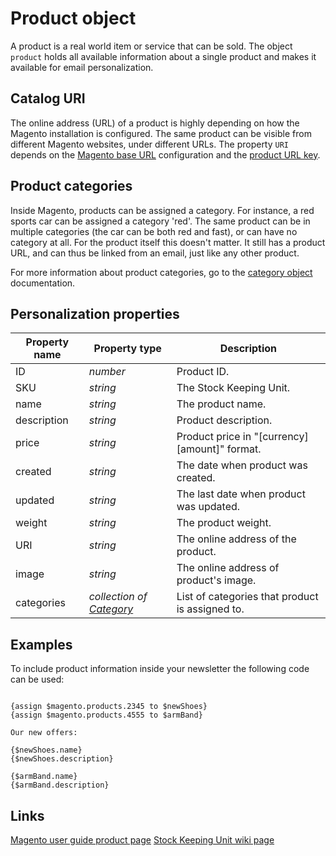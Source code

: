 # Product object

A product is a real world item or service that can be sold. The object `product` 
holds all available information about a single product and makes it available for 
email personalization. 

## Catalog URI

The online address (URL) of a product is highly depending on how the Magento installation is configured. The same product can be visible from different Magento websites, under different URLs. The property `URI` depends on the [Magento base URL](http://merch.docs.magento.com/ce/user_guide/Magento_Community_Edition_User_Guide.html#configuration/general/web.html%3FTocPath%3DConfiguration%7CGeneral%7C_____2) 
configuration and the [product URL key](http://merch.docs.magento.com/ce/user_guide/Magento_Community_Edition_User_Guide.html#catalog/product-general.html%3FTocPath%3DProduct%2520Catalog%7CProduct%2520Information%7C_____1). 

## Product categories

Inside Magento, products can be assigned a category. For instance, a red sports car can be assigned a 
category 'red'. The same product can be in multiple
categories (the car can be both red and fast), or can have no category at all. For the product itself this doesn't matter. It still has a product URL, and can thus be linked from an email, just like any other product. 

For more information about product categories, go to the [category object](copernica-docs:MarketingSuite/magento-integration/object/category) documentation. 

## Personalization properties

| Property name   | Property type                                                                                 | Description                                     |
|-----------------|-----------------------------------------------------------------------------------------------|-------------------------------------------------|
| ID              | _number_                                                                                      | Product ID.                                     |
| SKU             | _string_                                                                                      | The Stock Keeping Unit.                         |
| name            | _string_                                                                                      | The product name.                               |
| description     | _string_                                                                                      | Product description.                            |
| price           | _string_                                                                                      | Product price in "[currency] [amount]" format.  |
| created         | _string_                                                                                      | The date when product was created.              |
| updated         | _string_                                                                                      | The last date when product was updated.         |
| weight          | _string_                                                                                      | The product weight.                             |
| URI             | _string_                                                                                      | The online address of the product.              |
| image           | _string_                                                                                      | The online address of product's image.          |
| categories      | _collection of [Category](copernica-docs:MarketingSuite/magento-integration/object/category)_ | List of categories that product is assigned to. |

## Examples

To include product information inside your newsletter the following code can be used:

```

{assign $magento.products.2345 to $newShoes}
{assign $magento.products.4555 to $armBand}

Our new offers:

{$newShoes.name} 
{$newShoes.description}

{$armBand.name}
{$armBand.description}

```

## Links

[Magento user guide product page](http://merch.docs.magento.com/ce/user_guide/Magento_Community_Edition_User_Guide.html#catalog/product-information.html%3FTocPath%3DProduct%2520Catalog%7CProduct%2520Information%7C_____0)
[Stock Keeping Unit wiki page](https://en.wikipedia.org/wiki/Stock_keeping_unit)
